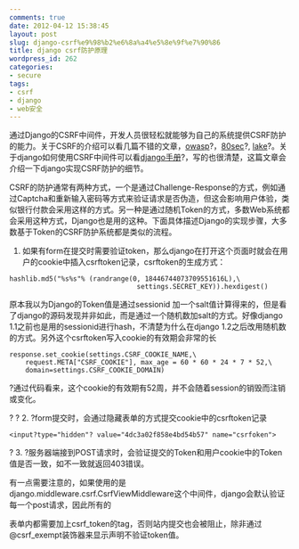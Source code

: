 ```yaml
---
comments: true
date: 2012-04-12 15:38:45
layout: post
slug: django-csrf%e9%98%b2%e6%8a%a4%e5%8e%9f%e7%90%86
title: django csrf防护原理
wordpress_id: 262
categories:
- secure
tags:
- csrf
- django
- web安全
---
```


通过Django的CSRF中间件，开发人员很轻松就能够为自己的系统提供CSRF防护的能力。关于CSRF的介绍可以看几篇不错的文章，[owasp](https://www.owasp.org/index.php/Cross-Site_Request_Forgery_(CSRF))?，[80sec](http://www.80sec.com/csrf-securit.html)?, [lake](http://blog.csdn.net/lake2/article/details/2245754)?。关于django如何使用CSRF中间件可以看[django手册](https://docs.djangoproject.com/en/dev/ref/contrib/csrf/)?，写的也很清楚，这篇文章会介绍一下django实现CSRF防护的细节。

CSRF的防护通常有两种方式，一个是通过Challenge-Response的方式，例如通过Captcha和重新输入密码等方式来验证请求是否伪造，但这会影响用户体验，类似银行付款会采用这样的方式。另一种是通过随机Token的方式，多数Web系统都会采用这种方式，Django也是用的这种。下面具体描述Django的实现步骤，大多数基于Token的CSRF防护系统都是类似的流程。






	
  1. 如果有form在提交时需要验证token，那么django在打开这个页面时就会在用户的cookie中插入csrftoken记录，csrftoken的生成方式：



    
    hashlib.md5("%s%s"% (randrange(0, 18446744073709551616L),\
                                    settings.SECRET_KEY)).hexdigest()


原本我以为Django的Token值是通过sessionid 加一个salt值计算得来的，但是看了django的源码发现并非如此，而是通过一个随机数加salt的方式。好像django 1.1之前也是用的sessionid进行hash，不清楚为什么在django 1.2之后改用随机数的方式。另外这个csrftoken写入cookie的有效期会非常的长

    
    response.set_cookie(settings.CSRF_COOKIE_NAME,\
        request.META["CSRF_COOKIE"], max_age = 60 * 60 * 24 * 7 * 52,\
        domain=settings.CSRF_COOKIE_DOMAIN)




?通过代码看来，这个cookie的有效期有52周，并不会随着session的销毁而注销或变化。











? ? 2. ?form提交时，会通过隐藏表单的方式提交cookie中的csrftoken记录



    
    <input?type="hidden"? value="4dc3a02f858e4bd54b57" name="csrfoken">







? 3. ?服务器端接到POST请求时，会验证提交的Token和用户cookie中的Token值是否一致，如不一致就返回403错误。








有一点需要注意的，如果使用的是django.middleware.csrf.CsrfViewMiddleware这个中间件，django会默认验证每一个post请求，因此所有的<form>表单内都需要加上csrf_token的tag，否则站内提交也会被阻止，除非通过@csrf_exempt装饰器来显示声明不验证token值。







